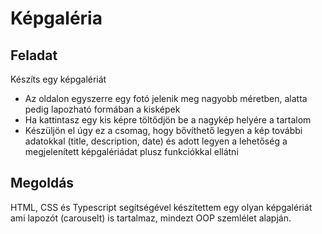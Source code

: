 # Képgaléria

## Feladat

Készíts egy képgalériát

-   Az oldalon egyszerre egy fotó jelenik meg nagyobb méretben, alatta pedig
    lapozható formában a kisképek
-   Ha kattintasz egy kis képre töltődjön be a nagykép helyére a tartalom
-   Készüljön el úgy ez a csomag, hogy bővíthető legyen a kép további adatokkal
    (title, description, date) és adott legyen a lehetőség a megjelenített
    képgalériádat plusz funkciókkal ellátni

## Megoldás

HTML, CSS és Typescript segítségével készítettem egy olyan képgalériát ami lapozót (carouselt) is tartalmaz, mindezt OOP szemlélet alapján.

